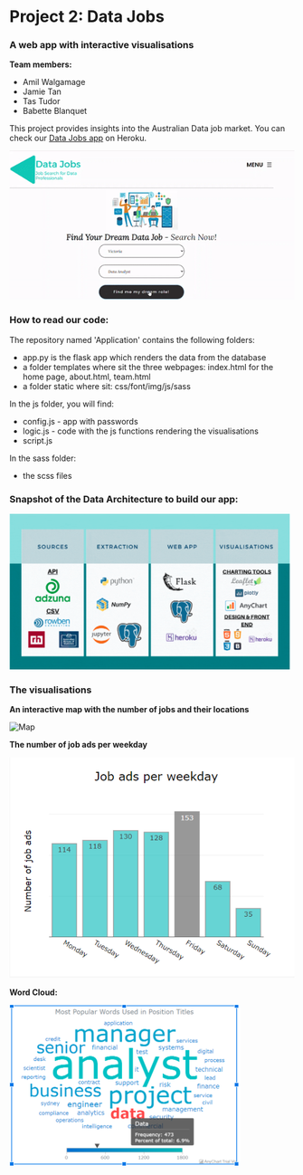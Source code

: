# Project 2: Data Jobs #
### A web app with interactive visualisations ###

**Team members:**
- Amil Walgamage
- Jamie Tan
- Tas Tudor
- Babette Blanquet

This project provides insights into the Australian Data job market. You can check our [Data Jobs app](https://datajobs-au.herokuapp.com/) on Heroku.

![App](Application/static/img/website-gif.gif)

### How to read our code: ###

The repository named 'Application' contains the following folders:
- app.py is the flask app which renders the data from the database
- a folder templates where sit the three webpages: index.html for the home page, about.html, team.html
- a folder static where sit: css/font/img/js/sass

In the js folder, you will find:
- config.js - app with passwords
- logic.js - code with the js functions rendering the visualisations
- script.js

In the sass folder:
- the scss files

### Snapshot of the Data Architecture to build our app: ###

![DataArchitecture](Application/static/img/dataArchitecture.PNG)

### The visualisations ###

**An interactive map with the number of jobs and their locations**

![Map](Application/static/img/map-1loop.gif)

**The number of job ads per weekday**

![jobAdsWeekday](Application/static/img/weekdays.PNG)

**Word Cloud:**

![WordCloud](Application/static/img/wordcloud.PNG)

